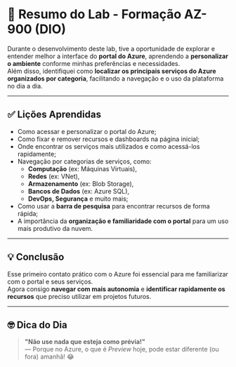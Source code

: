 # 📘 Resumo do Lab - Formação AZ-900 (DIO)

Durante o desenvolvimento deste lab, tive a oportunidade de explorar e entender melhor a interface do **portal do Azure**, aprendendo a **personalizar o ambiente** conforme minhas preferências e necessidades.  
Além disso, identifiquei como **localizar os principais serviços do Azure organizados por categoria**, facilitando a navegação e o uso da plataforma no dia a dia.

---

## ✅ Lições Aprendidas

- Como acessar e personalizar o portal do Azure;
- Como fixar e remover recursos e dashboards na página inicial;
- Onde encontrar os serviços mais utilizados e como acessá-los rapidamente;
- Navegação por categorias de serviços, como:
  - **Computação** (ex: Máquinas Virtuais),
  - **Redes** (ex: VNet),
  - **Armazenamento** (ex: Blob Storage),
  - **Bancos de Dados** (ex: Azure SQL),
  - **DevOps, Segurança** e muito mais;
- Como usar a **barra de pesquisa** para encontrar recursos de forma rápida;
- A importância da **organização e familiaridade com o portal** para um uso mais produtivo da nuvem.

---

## 💡 Conclusão

Esse primeiro contato prático com o Azure foi essencial para me familiarizar com o portal e seus serviços.  
Agora consigo **navegar com mais autonomia** e **identificar rapidamente os recursos** que preciso utilizar em projetos futuros.

---

## 🤓 Dica do Dia

> **"Não use nada que esteja como prévia!"**  
> — Porque no Azure, o que é *Preview* hoje, pode estar diferente (ou fora) amanhã! 😂
